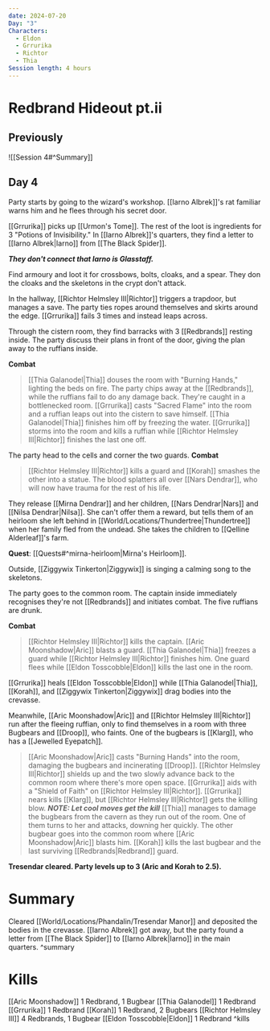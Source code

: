 ```yaml
---
date: 2024-07-20
Day: "3"
Characters:
  - Eldon
  - Grrurika
  - Richtor
  - Thia
Session length: 4 hours
---
```

# Redbrand Hideout pt.ii
## Previously
![[Session 4#^Summary]]
## Day 4
Party starts by going to the wizard's workshop. [[Iarno Albrek]]'s rat familiar warns him and he flees through his secret door.

[[Grrurika]] picks up [[Urmon's Tome]]. The rest of the loot is ingredients for 3 "Potions of Invisibility." In [[Iarno Albrek]]'s quarters, they find a letter to [[Iarno Albrek|Iarno]] from [[The Black Spider]].

***They don't connect that Iarno is Glasstaff.***

Find armoury and loot it for crossbows, bolts, cloaks, and a spear. They don the cloaks and the skeletons in the crypt don't attack.

In the hallway, [[Richtor Helmsley III|Richtor]] triggers a trapdoor, but manages a save. The party ties ropes around themselves and skirts around the edge. [[Grrurika]] fails 3 times and instead leaps across.

Through the cistern room, they find barracks with 3 [[Redbrands]] resting inside. The party discuss their plans in front of the door, giving the plan away to the ruffians inside.

**Combat**
> [[Thia Galanodel|Thia]] douses the room with "Burning Hands," lighting the beds on fire. The party chips away at the [[Redbrands]], while the ruffians fail to do any damage back. They're caught in a bottlenecked room.
> [[Grrurika]] casts "Sacred Flame" into the room and a ruffian leaps out into the cistern to save himself. [[Thia Galanodel|Thia]] finishes him off by freezing the water.
> [[Grrurika]] storms into the room and kills a ruffian while [[Richtor Helmsley III|Richtor]] finishes the last one off.

The party head to the cells and corner the two guards.
**Combat**
> [[Richtor Helmsley III|Richtor]] kills a guard and [[Korah]] smashes the other into a statue. The blood splatters all over [[Nars Dendrar]], who will now have trauma for the rest of his life.

They release [[Mirna Dendrar]] and her children, [[Nars Dendrar|Nars]] and [[Nilsa Dendrar|Nilsa]]. She can't offer them a reward, but tells them of an heirloom she left behind in [[World/Locations/Thundertree|Thundertree]] when her family fled from the undead. She takes the children to [[Qelline Alderleaf]]'s farm.

**Quest**: [[Quests#^mirna-heirloom|Mirna's Heirloom]].

Outside, [[Ziggywix Tinkerton|Ziggywix]] is singing a calming song to the skeletons.

The party goes to the common room. The captain inside immediately recognises they're not [[Redbrands]] and initiates combat. The five ruffians are drunk.

**Combat**
> [[Richtor Helmsley III|Richtor]] kills the captain. [[Aric Moonshadow|Aric]] blasts a guard. [[Thia Galanodel|Thia]] freezes a guard while [[Richtor Helmsley III|Richtor]] finishes him. One guard flees while [[Eldon Tosscobble|Eldon]] kills the last one in the room.

[[Grrurika]] heals [[Eldon Tosscobble|Eldon]] while [[Thia Galanodel|Thia]], [[Korah]], and [[Ziggywix Tinkerton|Ziggywix]] drag bodies into the crevasse.

Meanwhile, [[Aric Moonshadow|Aric]] and [[Richtor Helmsley III|Richtor]] run after the fleeing ruffian, only to find themselves in a room with three Bugbears and [[Droop]], who faints. One of the bugbears is [[Klarg]], who has a [[Jewelled Eyepatch]].

> [[Aric Moonshadow|Aric]] casts "Burning Hands" into the room, damaging the bugbears and incinerating [[Droop]]. [[Richtor Helmsley III|Richtor]] shields up and the two slowly advance back to the common room where there's more open space. [[Grrurika]] aids with a "Shield of Faith" on [[Richtor Helmsley III|Richtor]].
> [[Grrurika]] nears kills [[Klarg]], but [[Richtor Helmsley III|Richtor]] gets the killing blow.
***NOTE: Let cool moves get the kill***
> [[Thia]] manages to damage the bugbears from the cavern as they run out of the room. One of them turns to her and attacks, downing her quickly. The other bugbear goes into the common room where [[Aric Moonshadow|Aric]] blasts him.
> [[Korah]] kills the last bugbear and the last surviving [[Redbrands|Redbrand]] guard.

**Tresendar cleared. Party levels up to 3 (Aric and Korah to 2.5).**
# Summary
Cleared [[World/Locations/Phandalin/Tresendar Manor]] and deposited the bodies in the crevasse. [[Iarno Albrek]] got away, but the party found a letter from [[The Black Spider]] to [[Iarno Albrek|Iarno]] in the main quarters.
^summary
# Kills
[[Aric Moonshadow]] 1 Redbrand, 1 Bugbear
[[Thia Galanodel]] 1 Redbrand
[[Grrurika]] 1 Redbrand
[[Korah]] 1 Redbrand, 2 Bugbears
[[Richtor Helmsley III]] 4 Redbrands, 1 Bugbear
[[Eldon Tosscobble|Eldon]] 1 Redbrand
^kills